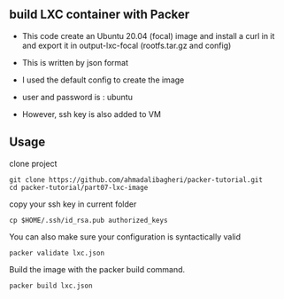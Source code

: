 ## build LXC container with Packer

- This code create an Ubuntu 20.04 (focal) image and install a curl in it and export it in output-lxc-focal (rootfs.tar.gz and config)

- This is written by json format

- I used the default config to create the image

-  user and password is : ubuntu

- However, ssh key is also added to VM

## Usage
clone project
```shell
git clone https://github.com/ahmadalibagheri/packer-tutorial.git
cd packer-tutorial/part07-lxc-image
```
copy your ssh key in current folder

```shell
cp $HOME/.ssh/id_rsa.pub authorized_keys
```

You can also make sure your configuration is syntactically valid 

```shell
packer validate lxc.json
```

Build the image with the packer build command.

```shell
packer build lxc.json
```
